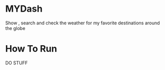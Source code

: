 ﻿MYDash
===
Show , search and check the weather for my favorite destinations around the globe



How To Run
===

DO STUFF